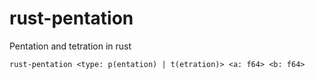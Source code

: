 # rust-pentation
Pentation and tetration in rust

```
rust-pentation <type: p(entation) | t(etration)> <a: f64> <b: f64>
```

